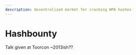 ```yaml
---
description: decentralized market for cracking WPA hashes
---
```


# Hashbounty

Talk given at Toorcon \~2013ish??
